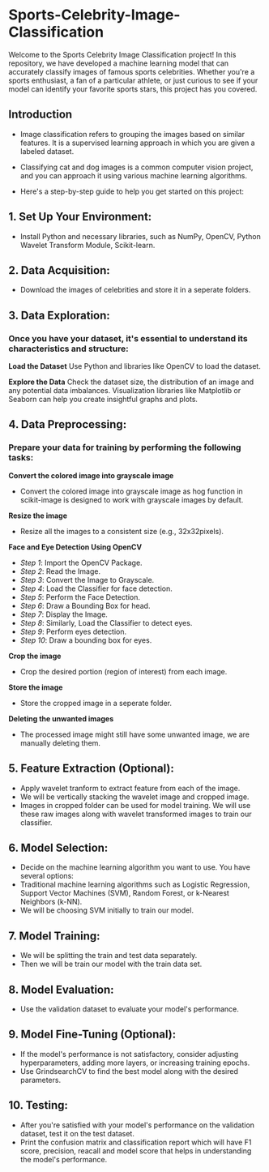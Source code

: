 # Sports-Celebrity-Image-Classification
Welcome to the Sports Celebrity Image Classification project! In this repository, we have developed a machine learning model that can accurately classify images of famous sports celebrities. 
Whether you're a sports enthusiast, a fan of a particular athlete, or just curious to see if your model can identify your favorite sports stars, this project has you covered.

## Introduction
* Image classification refers to grouping the images based on similar features. It is a supervised learning approach in which you are given a labeled dataset.
* Classifying cat and dog images is a common computer vision project, and you can approach it using various machine learning algorithms.
 
* Here's a step-by-step guide to help you get started on this project:

## 1. Set Up Your Environment:
* Install Python and necessary libraries, such as NumPy, OpenCV, Python Wavelet Transform Module, Scikit-learn.

## 2. Data Acquisition:
* Download the images of celebrities and store it in a seperate folders.

## 3. Data Exploration:
### Once you have your dataset, it's essential to understand its characteristics and structure:

**Load the Dataset** 
Use Python and libraries like OpenCV to load the dataset.

**Explore the Data**
Check the dataset size, the distribution of an image and any potential data imbalances. Visualization libraries like Matplotlib or Seaborn can help you create insightful graphs and plots.

## 4. Data Preprocessing:
### Prepare your data for training by performing the following tasks:

**Convert the colored image into grayscale image**
* Convert the colored image into grayscale image as hog function in scikit-image is designed to work with grayscale images by default.

**Resize the image**
* Resize all the images to a consistent size (e.g., 32x32pixels).

**Face and Eye Detection Using OpenCV**
  * *Step 1*: Import the OpenCV Package.
  * *Step 2*: Read the Image.
  * *Step 3*: Convert the Image to Grayscale.
  * *Step 4*: Load the Classifier for face detection.
  * *Step 5*: Perform the Face Detection.
  * *Step 6*: Draw a Bounding Box for head.
  * *Step 7*: Display the Image.
  * *Step 8*: Similarly, Load the Classifier to detect eyes.
  * *Step 9*: Perform eyes detection.
  * *Step 10*: Draw a bounding box for eyes.

**Crop the image**
* Crop the desired portion (region of interest) from each image.

**Store the image**
* Store the cropped image in a seperate folder.

**Deleting the unwanted images**
* The processed image might still have some unwanted image, we are manually deleting them.

## 5. Feature Extraction (Optional):
* Apply wavelet tranform to extract feature from each of the image.
* We will be vertically stacking the wavelet image and cropped image.
* Images in cropped folder can be used for model training. We will use these raw images along with wavelet transformed images to train our classifier.

## 6. Model Selection:
* Decide on the machine learning algorithm you want to use. You have several options:
* Traditional machine learning algorithms such as Logistic Regression, Support Vector Machines (SVM), Random Forest, or k-Nearest Neighbors (k-NN).
* We will be choosing SVM initially to train our model.

## 7. Model Training:
* We will be splitting the train and test data separately.
* Then we will be train our model with the train data set.

## 8. Model Evaluation:
* Use the validation dataset to evaluate your model's performance.

## 9. Model Fine-Tuning (Optional):
* If the model's performance is not satisfactory, consider adjusting hyperparameters, adding more layers, or increasing training epochs.
* Use GrindsearchCV to find the best model along with the desired parameters.

## 10. Testing:
* After you're satisfied with your model's performance on the validation dataset, test it on the test dataset.
* Print the confusion matrix and classification report which will have F1 score, precision, reacall and model score that helps in understanding the model's performance.
